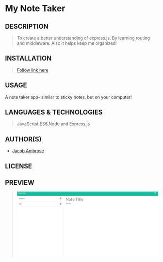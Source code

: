 # My Note Taker

## DESCRIPTION

> To create a better understanding of express.js.
> By learning routing and middleware.
> Also it helps keep me organized!

## INSTALLATION

> [Follow link here](https://young-cove-35341.herokuapp.com/)

## USAGE

A note taker app- similar to sticky notes, but on your computer!

## LANGUAGES & TECHNOLOGIES

> JavaScript,ES6,Node and Express.js

## AUTHOR(S)

>

- [Jacob Ambrose](https://www.github.com/jambrose0)
  >

## LICENSE

## PREVIEW

> ![Screenshot of Usage](./public/assets/images/screenshot.png)
